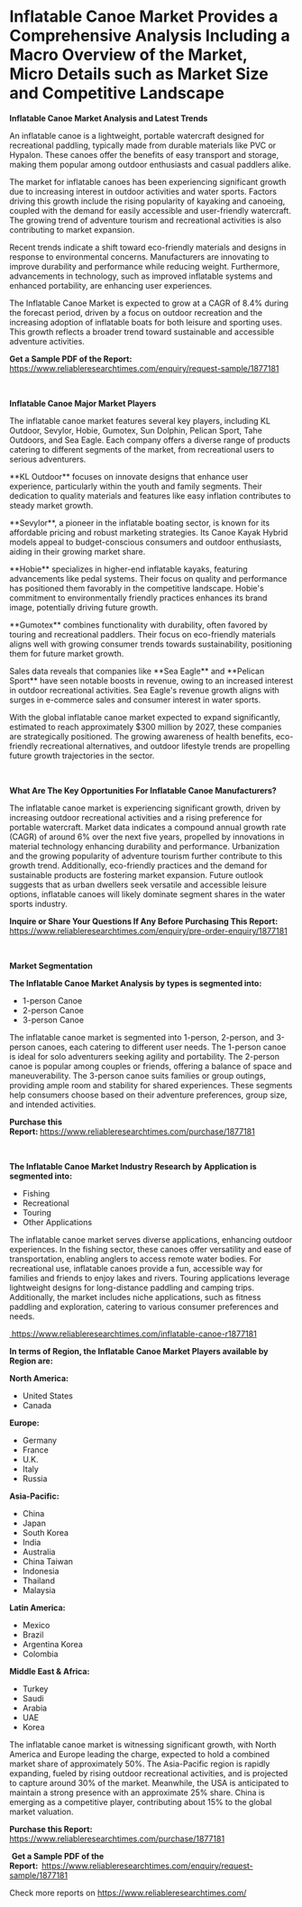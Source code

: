 <p><h1>Inflatable Canoe Market Provides a Comprehensive Analysis Including a Macro Overview of the Market, Micro Details such as Market Size and Competitive Landscape</h1></p><p><strong>Inflatable Canoe Market Analysis and Latest Trends</strong></p>
<p><p>An inflatable canoe is a lightweight, portable watercraft designed for recreational paddling, typically made from durable materials like PVC or Hypalon. These canoes offer the benefits of easy transport and storage, making them popular among outdoor enthusiasts and casual paddlers alike.</p><p>The market for inflatable canoes has been experiencing significant growth due to increasing interest in outdoor activities and water sports. Factors driving this growth include the rising popularity of kayaking and canoeing, coupled with the demand for easily accessible and user-friendly watercraft. The growing trend of adventure tourism and recreational activities is also contributing to market expansion.</p><p>Recent trends indicate a shift toward eco-friendly materials and designs in response to environmental concerns. Manufacturers are innovating to improve durability and performance while reducing weight. Furthermore, advancements in technology, such as improved inflatable systems and enhanced portability, are enhancing user experiences.</p><p>The Inflatable Canoe Market is expected to grow at a CAGR of 8.4% during the forecast period, driven by a focus on outdoor recreation and the increasing adoption of inflatable boats for both leisure and sporting uses. This growth reflects a broader trend toward sustainable and accessible adventure activities.</p></p>
<p><strong>Get a Sample PDF of the Report:&nbsp;</strong> <a href="https://www.reliableresearchtimes.com/enquiry/request-sample/1877181?utm_campaign=2714&utm_medium=2&utm_source=Github&utm_content=ia&utm_term=10042025&utm_id=inflatable-canoe">https://www.reliableresearchtimes.com/enquiry/request-sample/1877181</a></p>
<p>&nbsp;</p>
<p><strong>Inflatable Canoe Major Market Players</strong></p>
<p><p>The inflatable canoe market features several key players, including KL Outdoor, Sevylor, Hobie, Gumotex, Sun Dolphin, Pelican Sport, Tahe Outdoors, and Sea Eagle. Each company offers a diverse range of products catering to different segments of the market, from recreational users to serious adventurers.</p><p>**KL Outdoor** focuses on innovate designs that enhance user experience, particularly within the youth and family segments. Their dedication to quality materials and features like easy inflation contributes to steady market growth.</p><p>**Sevylor**, a pioneer in the inflatable boating sector, is known for its affordable pricing and robust marketing strategies. Its Canoe Kayak Hybrid models appeal to budget-conscious consumers and outdoor enthusiasts, aiding in their growing market share.</p><p>**Hobie** specializes in higher-end inflatable kayaks, featuring advancements like pedal systems. Their focus on quality and performance has positioned them favorably in the competitive landscape. Hobie's commitment to environmentally friendly practices enhances its brand image, potentially driving future growth.</p><p>**Gumotex** combines functionality with durability, often favored by touring and recreational paddlers. Their focus on eco-friendly materials aligns well with growing consumer trends towards sustainability, positioning them for future market growth.</p><p>Sales data reveals that companies like **Sea Eagle** and **Pelican Sport** have seen notable boosts in revenue, owing to an increased interest in outdoor recreational activities. Sea Eagle's revenue growth aligns with surges in e-commerce sales and consumer interest in water sports.</p><p>With the global inflatable canoe market expected to expand significantly, estimated to reach approximately $300 million by 2027, these companies are strategically positioned. The growing awareness of health benefits, eco-friendly recreational alternatives, and outdoor lifestyle trends are propelling future growth trajectories in the sector.</p></p>
<p>&nbsp;</p>
<p><strong>What Are The Key Opportunities For Inflatable Canoe Manufacturers?</strong></p>
<p><p>The inflatable canoe market is experiencing significant growth, driven by increasing outdoor recreational activities and a rising preference for portable watercraft. Market data indicates a compound annual growth rate (CAGR) of around 6% over the next five years, propelled by innovations in material technology enhancing durability and performance. Urbanization and the growing popularity of adventure tourism further contribute to this growth trend. Additionally, eco-friendly practices and the demand for sustainable products are fostering market expansion. Future outlook suggests that as urban dwellers seek versatile and accessible leisure options, inflatable canoes will likely dominate segment shares in the water sports industry.</p></p>
<p><strong>Inquire or Share Your Questions If Any Before Purchasing This Report:</strong> <a href="https://www.reliableresearchtimes.com/enquiry/pre-order-enquiry/1877181?utm_campaign=2714&utm_medium=2&utm_source=Github&utm_content=ia&utm_term=10042025&utm_id=inflatable-canoe">https://www.reliableresearchtimes.com/enquiry/pre-order-enquiry/1877181</a></p>
<p>&nbsp;</p>
<p><strong>Market Segmentation</strong></p>
<p><strong>The Inflatable Canoe Market Analysis by types is segmented into:</strong></p>
<p><ul><li>1-person Canoe</li><li>2-person Canoe</li><li>3-person Canoe</li></ul></p>
<p><p>The inflatable canoe market is segmented into 1-person, 2-person, and 3-person canoes, each catering to different user needs. The 1-person canoe is ideal for solo adventurers seeking agility and portability. The 2-person canoe is popular among couples or friends, offering a balance of space and maneuverability. The 3-person canoe suits families or group outings, providing ample room and stability for shared experiences. These segments help consumers choose based on their adventure preferences, group size, and intended activities.</p></p>
<p><strong>Purchase this Report:&nbsp;</strong><a href="https://www.reliableresearchtimes.com/purchase/1877181?utm_campaign=2714&utm_medium=2&utm_source=Github&utm_content=ia&utm_term=10042025&utm_id=inflatable-canoe">https://www.reliableresearchtimes.com/purchase/1877181</a></p>
<p>&nbsp;</p>
<p><strong>The Inflatable Canoe Market Industry Research by Application is segmented into:</strong></p>
<p><ul><li>Fishing</li><li>Recreational</li><li>Touring</li><li>Other Applications</li></ul></p>
<p><p>The inflatable canoe market serves diverse applications, enhancing outdoor experiences. In the fishing sector, these canoes offer versatility and ease of transportation, enabling anglers to access remote water bodies. For recreational use, inflatable canoes provide a fun, accessible way for families and friends to enjoy lakes and rivers. Touring applications leverage lightweight designs for long-distance paddling and camping trips. Additionally, the market includes niche applications, such as fitness paddling and exploration, catering to various consumer preferences and needs.</p></p>
<p><a href="https://www.reliableresearchtimes.com/inflatable-canoe-r1877181?utm_campaign=2714&utm_medium=2&utm_source=Github&utm_content=ia&utm_term=10042025&utm_id=inflatable-canoe">&nbsp;https://www.reliableresearchtimes.com/inflatable-canoe-r1877181</a></p>
<p><strong>In terms of Region, the Inflatable Canoe Market Players available by Region are:</strong></p>
<p>
    <p> <strong> North America: </strong>
        <ul>
            <li>United States</li>
            <li>Canada</li>
        </ul>
        </p> 
    <p> <strong> Europe: </strong>
        <ul>
            <li>Germany</li>
            <li>France</li>
            <li>U.K.</li>
            <li>Italy</li>
            <li>Russia</li>
        </ul>
        </p> 
    <p> <strong> Asia-Pacific: </strong>
        <ul>
            <li>China</li>
            <li>Japan</li>
            <li>South Korea</li>
            <li>India</li>
            <li>Australia</li>
            <li>China Taiwan</li>
            <li>Indonesia</li>
            <li>Thailand</li>
            <li>Malaysia</li>
        </ul>
        </p> 
    <p> <strong> Latin America: </strong>
        <ul>
            <li>Mexico</li>
            <li>Brazil</li>
            <li>Argentina Korea</li>
            <li>Colombia</li>
        </ul>
        </p> 
    <p> <strong> Middle East & Africa: </strong>
        <ul>
            <li>Turkey</li>
            <li>Saudi</li>
            <li>Arabia</li>
            <li>UAE</li>
            <li>Korea</li>
        </ul>
    </p>
    </p>
<p><p>The inflatable canoe market is witnessing significant growth, with North America and Europe leading the charge, expected to hold a combined market share of approximately 50%. The Asia-Pacific region is rapidly expanding, fueled by rising outdoor recreational activities, and is projected to capture around 30% of the market. Meanwhile, the USA is anticipated to maintain a strong presence with an approximate 25% share. China is emerging as a competitive player, contributing about 15% to the global market valuation.</p></p>
<p><strong>Purchase this Report: </strong><a href="https://www.reliableresearchtimes.com/purchase/1877181?utm_campaign=2714&utm_medium=2&utm_source=Github&utm_content=ia&utm_term=10042025&utm_id=inflatable-canoe">https://www.reliableresearchtimes.com/purchase/1877181</a></p>
<p>&nbsp;<strong>Get a Sample PDF of the Report:&nbsp;&nbsp;</strong><a href="https://www.reliableresearchtimes.com/enquiry/request-sample/1877181?utm_campaign=2714&utm_medium=2&utm_source=Github&utm_content=ia&utm_term=10042025&utm_id=inflatable-canoe">https://www.reliableresearchtimes.com/enquiry/request-sample/1877181</a></p>
<p><strong></strong></p>
<p>Check more reports on <a href="https://www.reliableresearchtimes.com/?utm_campaign=2714&utm_medium=2&utm_source=Github&utm_content=ia&utm_term=10042025&utm_id=inflatable-canoe">https://www.reliableresearchtimes.com/</a></p>